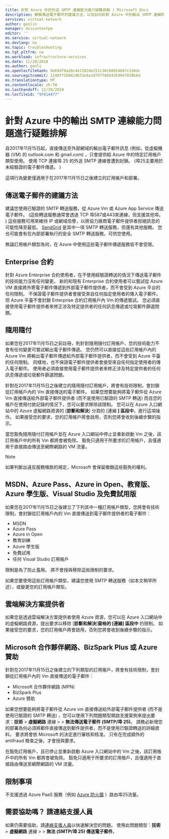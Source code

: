 ```yaml
---
title: 針對 Azure 中的外送 SMTP 連線能力進行疑難排解 | Microsoft Docs
description: 瞭解傳送電子郵件的建議方法，以及如何針對 Azure 中的輸出 SMTP 連線問題進行疑難排解。
services: virtual-network
author: genlin
manager: dcscontentpm
editor: ''
ms.service: virtual-network
ms.devlang: na
ms.topic: troubleshooting
ms.tgt_pltfrm: na
ms.workload: infrastructure-services
ms.date: 11/20/2018
ms.author: genli
ms.openlocfilehash: 0a69df8a20c4e1502de151c38c60b54667c2d4dc
ms.sourcegitcommit: 1140ff2b0424633e6e10797f6654359947038b8d
ms.translationtype: MT
ms.contentlocale: zh-TW
ms.lasthandoff: 12/30/2020
ms.locfileid: "97814477"
---
```

# <a name="troubleshoot-outbound-smtp-connectivity-problems-in-azure"></a>針對 Azure 中的輸出 SMTP 連線能力問題進行疑難排解

自2017年11月15日起，直接傳送至外部網域的輸出電子郵件訊息 (例如，從虛擬機器 (VM) 的 outlook.com 和 gmail.com) ，只會提供給 Azure 中的特定訂用帳戶類型使用。 使用 TCP 連接埠 25 的外送 SMTP 連線會遭到封鎖。  (埠25主要用於未經驗證的電子郵件傳遞。 ) 

這項行為變更僅適用于在2017年11月15日之後建立的訂用帳戶和部署。

## <a name="recommended-method-of-sending-email"></a>傳送電子郵件的建議方法

建議您使用已驗證的 SMTP 轉送服務，從 Azure Vm 或 Azure App Service 傳送電子郵件。  (這些轉送服務通常會透過 TCP 埠587或443來連線，但支援其他埠。 ) 這些服務可用來維持 IP 或網域信譽，以將協力廠商電子郵件提供者拒絕訊息的可能性降至最低。 [SendGrid](https://sendgrid.com/partners/azure/) 是其中一項 SMTP 轉送服務，但還有其他服務。 您也可能會有在內部部署執行的安全 SMTP 轉送服務，可供您使用。

無論訂用帳戶類型為何，在 Azure 中使用這些電子郵件傳遞服務皆不會受限。

## <a name="enterprise-agreement"></a>Enterprise 合約

針對 Azure Enterprise 合約使用者，在不使用經驗證轉送的情況下傳送電子郵件的技術能力沒有任何變更。 新的和現有 Enterprise 合約使用者可以嘗試從 Azure VM 直接將外寄電子郵件傳遞到外部電子郵件提供者，而不會受到 Azure 平台的任何限制。 不保證電子郵件提供者會接受來自任何指定使用者的傳入電子郵件。 但 Azure 平臺不會封鎖 Enterprise 合約訂用帳戶內 Vm 的傳遞嘗試。 您必須直接使用電子郵件提供者來修正涉及特定提供者的任何訊息傳遞或垃圾郵件篩選問題。

## <a name="pay-as-you-go"></a>隨用隨付

如果您在2017年11月15日之前註冊，則針對隨用隨付訂用帳戶，您的技術能力不會有任何變更可嘗試輸出電子郵件傳遞。 您仍然可以直接從這些訂用帳戶內的 Azure Vm 將輸出電子郵件傳遞給外部電子郵件提供者，而不會受到 Azure 平臺的任何限制。 同樣地，也不保證電子郵件提供者會接受來自任何指定使用者的傳入電子郵件。 使用者必須直接使用電子郵件提供者來修正涉及特定提供者的任何訊息傳遞或垃圾郵件篩選問題。

針對在2017年11月15日之後建立的隨用隨付訂用帳戶，將會有技術限制，會封鎖從訂用帳戶內的 Vm 直接傳送的電子郵件。 如果您想要能夠將電子郵件從 Azure Vm 直接傳送給外部電子郵件提供者 (而不是使用已驗證的 SMTP 轉送) 而且您的帳戶在使用付款記錄的情況下，您可以要求移除該限制。 您可以在 Azure 入口網站中的 Azure 虛擬網路資源的 [**診斷和解決**] 分頁的 [連線 **] 區段中**，進行這項操作。 如果接受您的要求，您的訂用帳戶將會啟用，否則您將會收到後續步驟的指示。 

當您豁免隨用隨付訂用帳戶並在 Azure 入口網站中停止並重新啟動 Vm 之後，該訂用帳戶中的所有 Vm 都將會被免除。 豁免只適用于所要求的訂用帳戶，且僅適用于直接路由傳送至網際網路的 VM 流量。

> [!NOTE]
> 如果判斷出違反服務條款的規定，Microsoft 會保留撤銷這些豁免的權利。

## <a name="msdn-azure-pass-azure-in-open-education-azure-for-students-visual-studio-and-free-trial"></a>MSDN、Azure Pass、Azure in Open、教育版、Azure 學生版、Visual Studio 及免費試用版

如果您在2017年11月15日之後建立了下列其中一種訂用帳戶類型，您將會有技術限制，會封鎖從訂用帳戶內的 Vm 直接傳送到電子郵件提供者的電子郵件：
- MSDN
- Azure Pass
- Azure in Open
- 教育訓練
- Azure 學生版
- 免費試用
- 任何 Visual Studio 訂用帳戶  

限制是為了防止濫用。 將不會授與移除這些限制的要求。

如果您要使用這些訂用帳戶類型，建議您使用 SMTP 轉送服務（如本文稍早所述），或變更您的訂用帳戶類型。

## <a name="cloud-solution-provider"></a>雲端解決方案提供者

如果您是透過雲端解決方案提供者使用 Azure 資源，您可以在 Azure 入口網站中的虛擬網路資源，提出要求以移除 [**診斷和解決**]**窗格的 [連線] 區段中** 的限制。 如果接受您的要求，您的訂用帳戶將會啟用，否則您將會收到後續步驟的指示。

## <a name="microsoft-partner-network-bizspark-plus-or-azure-sponsorship"></a>Microsoft 合作夥伴網路、BizSpark Plus 或 Azure 贊助

針對在2017年11月15日之後建立的下列類型的訂用帳戶，將會有技術限制，會封鎖從訂用帳戶內的 Vm 直接傳送的電子郵件：

- Microsoft 合作夥伴網路 (MPN) 
- BizSpark Plus
- Azure 贊助

如果您想要能夠將電子郵件從 Azure vm 直接傳送給外部電子郵件提供者 (而不是使用已驗證的 SMTP 轉送) ，您可以使用下列問題類型開啟支援案例來提出要求：**技術**  >  **虛擬網路** 連線  >    >  **無法傳送電子郵件 (SMTP/埠 25)**。 請務必新增您的部署為何必須將郵件直接傳送到郵件提供者，而不是使用已驗證轉送的詳細資料。 要求將會依 Microsoft 的決定進行審核和核准。 只有在完成額外的 antifraud 檢查之後，才會授與要求。 

在豁免訂用帳戶，且已停止並重新啟動 Azure 入口網站中的 Vm 之後，該訂用帳戶中的所有 Vm 都將會被免除。 豁免只適用于所要求的訂用帳戶，且僅適用于直接路由傳送至網際網路的 VM 流量。

## <a name="restrictions-and-limitations"></a>限制事項

不支援透過 Azure PaaS 服務（例如 [Azure 防火牆](https://azure.microsoft.com/services/azure-firewall/) ）路由埠25流量。

## <a name="need-help-contact-support"></a>需要協助嗎？ 請連絡支援人員

如果仍需要協助，請[連絡支援人員](https://portal.azure.com/?#blade/Microsoft_Azure_Support/HelpAndSupportBlade)以快速解決您的問題。 使用此問題類型：**技術**  >  **虛擬網路** 連線  >    >  **無法 (SMTP/埠 25) 傳送電子郵件**。
